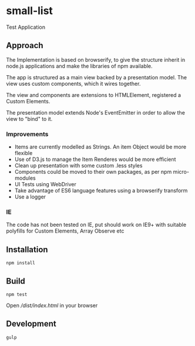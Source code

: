 # small-list

Test Application

## Approach
The Implementation is based on browserify, to give the structure inherit in node.js applications and make the libraries of npm available.

The app is structured as a main view backed by a presentation model. The view uses custom components, which it wires together. 

The view and components are extensions to HTMLElement, registered a Custom Elements.

The presentation model extends Node's EventEmitter in order to allow the view to "bind" to it.


### Improvements
- Items are currently modelled as Strings. An item Object would be more flexible
- Use of D3.js to manage the Item Renderes would be more efficient
- Clean up presentation with some custom .less styles
- Components could be moved to their own packages, as per npm micro-modules
- UI Tests using WebDriver
- Take advantage of ES6 language features using a browserify transform
- Use a logger

### IE
The code has not been tested on IE, put should work on IE9+ with suitable polyfills for Custom Elements, Array Observe etc


## Installation

```shell
npm install
```

## Build

```shell
npm test
```

Open */dist/index.html* in your browser


## Development

```shell
gulp
```